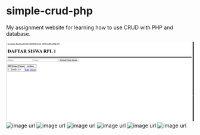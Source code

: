 # simple-crud-php
My assignment website for learning how to use CRUD with PHP and database.

![image url](https://github.com/d4a-arka/simple-crud-php/blob/81323167aeaf72a959231d8c66e46c823761e441/CRUD%20%231.png)
![image url]()
![image url]()
![image url]()
![image url]()
![image url]()
![image url]()
